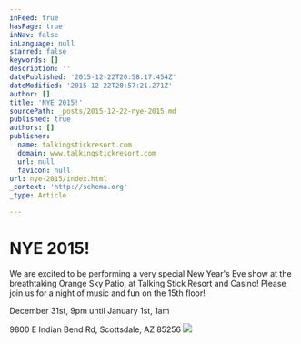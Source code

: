 ```yaml
---
inFeed: true
hasPage: true
inNav: false
inLanguage: null
starred: false
keywords: []
description: ''
datePublished: '2015-12-22T20:58:17.454Z'
dateModified: '2015-12-22T20:57:21.271Z'
author: []
title: 'NYE 2015!'
sourcePath: _posts/2015-12-22-nye-2015.md
published: true
authors: []
publisher:
  name: talkingstickresort.com
  domain: www.talkingstickresort.com
  url: null
  favicon: null
url: nye-2015/index.html
_context: 'http://schema.org'
_type: Article

---
```

# NYE 2015!

We are excited to be performing a very special New Year's Eve show at the breathtaking Orange Sky Patio, at Talking Stick Resort and Casino! Please join us for a night of music and fun on the 15th floor!

December 31st, 9pm until January 1st, 1am

9800 E Indian Bend Rd, Scottsdale, AZ 85256
![](https://the-grid-user-content.s3-us-west-2.amazonaws.com/59f3025b-0382-4230-a465-ea8074bcfd3f.jpg)